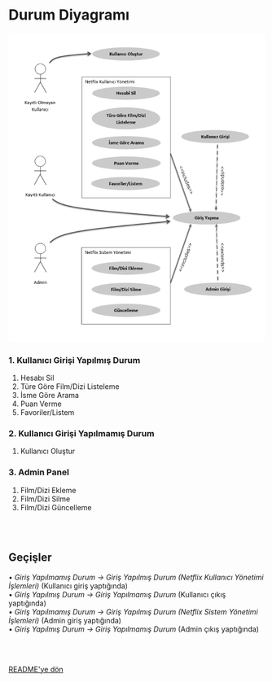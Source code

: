 # Durum Diyagramı

![Durum Diyagtramı](./images/stateDiagram.png)

### 1. Kullanıcı Girişi Yapılmış Durum
1. Hesabı Sil
2. Türe Göre Film/Dizi Listeleme
3. İsme Göre Arama
4. Puan Verme
5. Favoriler/Listem


### 2. Kullanıcı Girişi Yapılmamış Durum
1. Kullanıcı Oluştur

### 3. Admin Panel
1. Film/Dizi Ekleme
2. Film/Dizi Silme
3. Film/Dizi Güncelleme

<br/>
<br/>

## Geçişler

• *Giriş Yapılmamış Durum → Giriş Yapılmış Durum (Netflix Kullanıcı Yönetimi İşlemleri)* (Kullanıcı giriş yaptığında) <br/>
• *Giriş Yapılmış Durum → Giriş Yapılmamış Durum* (Kullanıcı çıkış yaptığında) <br/>
• *Giriş Yapılmamış Durum → Giriş Yapılmış Durum (Netflix Sistem Yönetimi İşlemleri)* (Admin giriş yaptığında) <br/>
• *Giriş Yapılmış Durum → Giriş Yapılmamış Durum* (Admin çıkış yaptığında)

<br/>
<br/>

[README'ye dön](../README.md) 